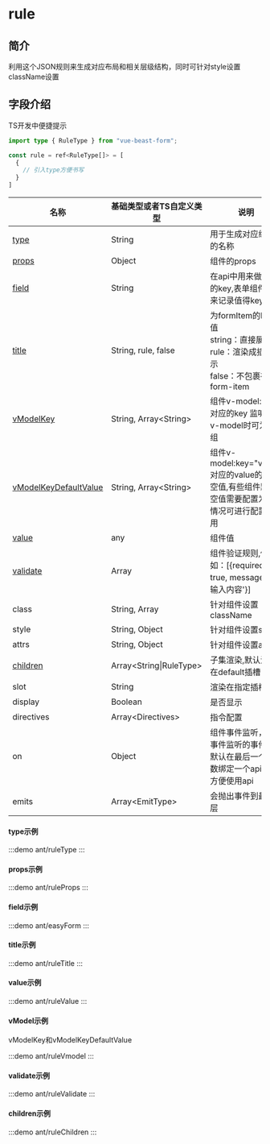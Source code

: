 # rule

## 简介

利用这个JSON规则来生成对应布局和相关层级结构，同时可针对style设置className设置


## 字段介绍

TS开发中便捷提示

<CodeGroup>
  <CodeGroupItem title="TS" active>

```ts
import type { RuleType } from "vue-beast-form";

const rule = ref<RuleType[]> = [
  {
    // 引入type方便书写
  }
]
```

  </CodeGroupItem>
</CodeGroup>

| 名称                                 | 基础类型或者TS自定义类型          | 说明                                                                                           |
| ------------------------------------ | --------------------------------- | ---------------------------------------------------------------------------------------------- |
| [type](#type示例)                    | String <Badge text="必填" />      | 用于生成对应组件的名称                                                                         |
| [props](#props示例)                  | Object                            | 组件的props                                                                                    |
| [field](#field示例)                  | String                            | 在api中用来做搜索的key,表单组件时用来记录值得key                                               |
| [title](#title示例)                  | String, rule, false               | 为formItem的label值<br/>string：直接展示<br/>rule：渲染成插槽展示<br/>false：不包裹在form-item |
| [vModelKey](#vmodel示例)             | String, Array&lt;String&gt;       | 组件v-model:key 对应的key 监听多个v-model时可为数组                                            |
| [vModelKeyDefaultValue](#vmodel示例) | String, Array&lt;String&gt;       | 组件v-model:key="value" 对应的value的默认空值,有些组件默认空值需要配置为[]的情况可进行配置使用 |
| [value](#value示例)                  | any                               | 组件值                                                                                         |
| [validate](#validate示例)            | Array                             | 组件验证规则,例如：[{required: true, message: '请输入内容'}]                                   |
| class                                | String, Array                     | 针对组件设置className                                                                          |
| style                                | String, Object                    | 针对组件设置style                                                                              |
| attrs                                | String, Object                    | 针对组件设置attr                                                                               |
| [children](#children示例)            | Array&lt;String&#124;RuleType&gt; | 子集渲染,默认渲染在default插槽                                                                 |
| slot                                 | String                            | 渲染在指定插槽下                                                                               |
| display                              | Boolean                           | 是否显示                                                                                       |
| directives                           | Array&lt;Directives&gt;           | 指令配置                                                                                       |
| on                                   | Object                            | 组件事件监听，on事件监听的事件会默认在最后一个参数绑定一个api对象方便使用api                   |
| emits                                | Array&lt;EmitType&gt;             | 会抛出事件到最顶层                                                                             |


#### type示例

:::demo 
ant/ruleType
:::

#### props示例

:::demo 
ant/ruleProps
:::

#### field示例

:::demo 
ant/easyForm
:::
#### title示例

:::demo 
ant/ruleTitle
:::

#### value示例

:::demo 
ant/ruleValue
:::

#### vModel示例
vModelKey和vModelKeyDefaultValue

:::demo 
ant/ruleVmodel
:::

#### validate示例

:::demo 
ant/ruleValidate
:::

#### children示例

:::demo 
ant/ruleChildren
:::

